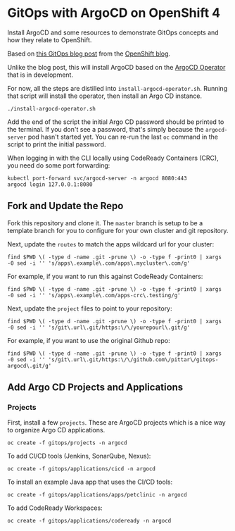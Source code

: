 # GitOps with ArgoCD on OpenShift 4

Install ArgoCD and some resources to demonstrate GitOps concepts and how they relate to OpenShift.

Based on [this GitOps blog post](https://blog.openshift.com/introduction-to-gitops-with-openshift/) from the [OpenShift blog](https://blog.openshift.com).

Unlike the blog post, this will install ArgoCD based on the [ArgoCD Operator](https://github.com/argoproj-labs/argocd-operator) that is in development.

For now, all the steps are distilled into `install-argocd-operator.sh`.  Running that script will install the operator, then install an Argo CD instance.

```
./install-argocd-operator.sh
```

Add the end of the script the initial Argo CD password should be printed to the terminal.  If you don't see a password, that's simply because the `argocd-server` pod hasn't started yet.  You can re-run the last `oc` command in the script to print the initial password.

When logging in with the CLI locally using CodeReady Containers (CRC), you need do some port forwarding:
```
kubectl port-forward svc/argocd-server -n argocd 8080:443
argocd login 127.0.0.1:8080
```

## Fork and Update the Repo

Fork this repository and clone it.  The `master` branch is setup to be a template branch for you to configure for your own cluster and git repository.


Next, update the `routes` to match the apps wildcard url for your cluster:
```
find $PWD \( -type d -name .git -prune \) -o -type f -print0 | xargs -0 sed -i '' 's/apps\.example\.com/apps\.mycluster\.com/g'
```

For example, if you want to run this against CodeReady Containers:
```
find $PWD \( -type d -name .git -prune \) -o -type f -print0 | xargs -0 sed -i '' 's/apps\.example\.com/apps-crc\.testing/g'
```

Next, update the `project` files to point to your repository:
```
find $PWD \( -type d -name .git -prune \) -o -type f -print0 | xargs -0 sed -i '' 's/git\.url\.git/https:\/\/yourepourl\.git/g'
```

For example, if you want to use the original Github repo:
```
find $PWD \( -type d -name .git -prune \) -o -type f -print0 | xargs -0 sed -i '' 's/git\.url\.git/https:\/\/github.com\/pittar\/gitops-argocd\.git/g'
```

## Add Argo CD Projects and Applications

### Projects

First, install a few `projects`.  These are ArgoCD projects which is a nice way to organize Argo CD applications.
```
oc create -f gitops/projects -n argocd
```

To add CI/CD tools (Jenkins, SonarQube, Nexus):
```
oc create -f gitops/applications/cicd -n argocd
```

To install an example Java app that uses the CI/CD tools:
```
oc create -f gitops/applications/apps/petclinic -n argocd
```

To add CodeReady Workspaces:
```
oc create -f gitops/applications/codeready -n argocd
```

